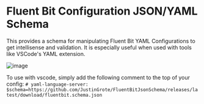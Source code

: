 # Fluent Bit Configuration JSON/YAML Schema

This provides a schema for manipulating Fluent Bit YAML Configurations to get intellisense and validation. It is especially useful when used with tools like VSCode's YAML extension.

![image](https://github.com/user-attachments/assets/2b46091a-4fcb-47c5-b2ea-6844297b61ab)

To use with vscode, simply add the following comment to the top of your config:
`# yaml-language-server: $schema=https://github.com/JustinGrote/FluentBitJsonSchema/releases/latest/download/fluentbit.schema.json`

